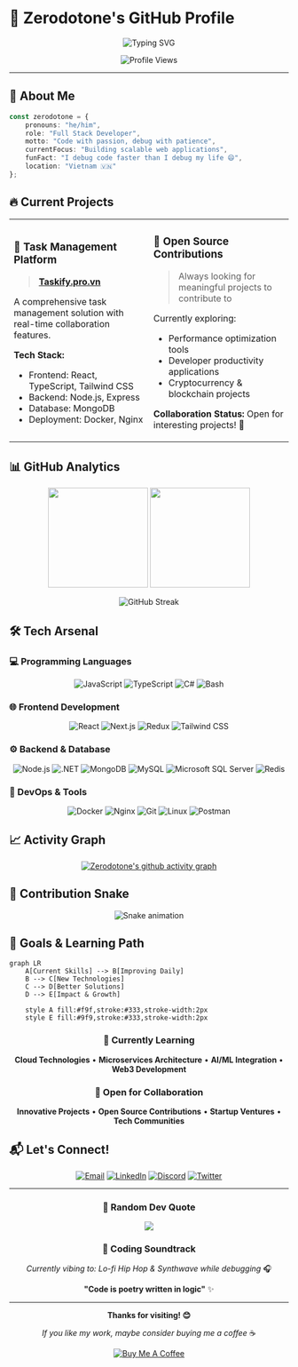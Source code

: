 # 🚀 Zerodotone's GitHub Profile

<div align="center">
  
<!-- Animated header -->
<img src="https://readme-typing-svg.herokuapp.com?font=Fira+Code&size=32&duration=2800&pause=2000&color=A855F7&center=true&vCenter=true&width=940&lines=Hi+%F0%9F%91%8B%2C+I'm+%40Zerodotone;Full+Stack+Developer+%26+Code+Enthusiast;Building+Tomorrow's+Solutions+Today" alt="Typing SVG" />

<br/>

<!-- Profile views counter -->
![Profile Views](https://komarev.com/ghpvc/?username=Zerodotone&color=blueviolet&style=flat-square&label=Profile+Views)

</div>

---

## 🎯 About Me

```typescript
const zerodotone = {
    pronouns: "he/him",
    role: "Full Stack Developer",
    motto: "Code with passion, debug with patience",
    currentFocus: "Building scalable web applications",
    funFact: "I debug code faster than I debug my life 😄",
    location: "Vietnam 🇻🇳"
};
```

## 🔥 Current Projects

<table>
<tr>
<td width="50%">

### 📱 Task Management Platform
> **[Taskify.pro.vn](https://taskify.pro.vn/)**

A comprehensive task management solution with real-time collaboration features.

**Tech Stack:**
- Frontend: React, TypeScript, Tailwind CSS
- Backend: Node.js, Express
- Database: MongoDB
- Deployment: Docker, Nginx

</td>
<td width="50%">

### 🚀 Open Source Contributions
> Always looking for meaningful projects to contribute to

Currently exploring:
- Performance optimization tools
- Developer productivity applications
- Cryptocurrency & blockchain projects

**Collaboration Status:** Open for interesting projects! 🤝

</td>
</tr>
</table>

## 📊 GitHub Analytics

<div align="center">
  
<img height="180em" src="https://github-readme-stats.vercel.app/api?username=Zerodotone&show_icons=true&theme=react&include_all_commits=true&count_private=true&hide_border=true"/>
<img height="180em" src="https://github-readme-stats.vercel.app/api/top-langs/?username=Zerodotone&layout=compact&langs_count=8&theme=react&hide_border=true"/>

</div>

<div align="center">
  
![GitHub Streak](https://streak-stats.demolab.com/?user=Zerodotone&theme=react&hide_border=true)

</div>

## 🛠️ Tech Arsenal

### 💻 Programming Languages
<div align="center">

![JavaScript](https://img.shields.io/badge/JavaScript-F7DF1E?style=for-the-badge&logo=javascript&logoColor=black)
![TypeScript](https://img.shields.io/badge/TypeScript-007ACC?style=for-the-badge&logo=typescript&logoColor=white)
![C#](https://img.shields.io/badge/C%23-239120?style=for-the-badge&logo=c-sharp&logoColor=white)
![Bash](https://img.shields.io/badge/Bash-4EAA25?style=for-the-badge&logo=gnu-bash&logoColor=white)

</div>

### 🌐 Frontend Development
<div align="center">

![React](https://img.shields.io/badge/React-20232A?style=for-the-badge&logo=react&logoColor=61DAFB)
![Next.js](https://img.shields.io/badge/Next.js-000000?style=for-the-badge&logo=next.js&logoColor=white)
![Redux](https://img.shields.io/badge/Redux-593D88?style=for-the-badge&logo=redux&logoColor=white)
![Tailwind CSS](https://img.shields.io/badge/Tailwind_CSS-38B2AC?style=for-the-badge&logo=tailwind-css&logoColor=white)

</div>

### ⚙️ Backend & Database
<div align="center">

![Node.js](https://img.shields.io/badge/Node.js-43853D?style=for-the-badge&logo=node.js&logoColor=white)
![.NET](https://img.shields.io/badge/.NET-5C2D91?style=for-the-badge&logo=.net&logoColor=white)
![MongoDB](https://img.shields.io/badge/MongoDB-4EA94B?style=for-the-badge&logo=mongodb&logoColor=white)
![MySQL](https://img.shields.io/badge/MySQL-005C84?style=for-the-badge&logo=mysql&logoColor=white)
![Microsoft SQL Server](https://img.shields.io/badge/Microsoft%20SQL%20Server-CC2927?style=for-the-badge&logo=microsoft%20sql%20server&logoColor=white)
![Redis](https://img.shields.io/badge/Redis-DC382D?style=for-the-badge&logo=redis&logoColor=white)

</div>

### 🔧 DevOps & Tools
<div align="center">

![Docker](https://img.shields.io/badge/Docker-2496ED?style=for-the-badge&logo=docker&logoColor=white)
![Nginx](https://img.shields.io/badge/Nginx-009639?style=for-the-badge&logo=nginx&logoColor=white)
![Git](https://img.shields.io/badge/Git-F05032?style=for-the-badge&logo=git&logoColor=white)
![Linux](https://img.shields.io/badge/Linux-FCC624?style=for-the-badge&logo=linux&logoColor=black)
![Postman](https://img.shields.io/badge/Postman-FF6C37?style=for-the-badge&logo=postman&logoColor=white)

</div>

## 📈 Activity Graph

<div align="center">
  
[![Zerodotone's github activity graph](https://github-readme-activity-graph.vercel.app/graph?username=Zerodotone&theme=react-dark&hide_border=true)](https://github.com/ashutosh00710/github-readme-activity-graph)

</div>

## 🐍 Contribution Snake

<div align="center">
  
![Snake animation](https://github.com/Zerodotone/Zerodotone/blob/main/snake.svg)

</div>

## 🎯 Goals & Learning Path

```mermaid
graph LR
    A[Current Skills] --> B[Improving Daily]
    B --> C[New Technologies]
    C --> D[Better Solutions]
    D --> E[Impact & Growth]
    
    style A fill:#f9f,stroke:#333,stroke-width:2px
    style E fill:#9f9,stroke:#333,stroke-width:2px
```

<div align="center">

### 🌱 Currently Learning
**Cloud Technologies** • **Microservices Architecture** • **AI/ML Integration** • **Web3 Development**

### 💼 Open for Collaboration
**Innovative Projects** • **Open Source Contributions** • **Startup Ventures** • **Tech Communities**

</div>

## 📬 Let's Connect!

<div align="center">

[![Email](https://img.shields.io/badge/Email-D14836?style=for-the-badge&logo=gmail&logoColor=white)](mailto:hungedward201203@gmail.com)
[![LinkedIn](https://img.shields.io/badge/LinkedIn-0077B5?style=for-the-badge&logo=linkedin&logoColor=white)](#)
[![Discord](https://img.shields.io/badge/Discord-7289DA?style=for-the-badge&logo=discord&logoColor=white)](#)
[![Twitter](https://img.shields.io/badge/Twitter-1DA1F2?style=for-the-badge&logo=twitter&logoColor=white)](#)

</div>

---

<div align="center">
  
### 💭 Random Dev Quote
![](https://quotes-github-readme.vercel.app/api?type=horizontal&theme=react)

### 🎵 Coding Soundtrack
*Currently vibing to: Lo-fi Hip Hop & Synthwave while debugging* 🎧

**"Code is poetry written in logic"** ✨

</div>

---

<div align="center">
  
**Thanks for visiting! 😊**

*If you like my work, maybe consider buying me a coffee* ☕

[![Buy Me A Coffee](https://img.shields.io/badge/Buy%20Me%20A%20Coffee-FFDD00?style=for-the-badge&logo=buy-me-a-coffee&logoColor=black)](#)

</div>
